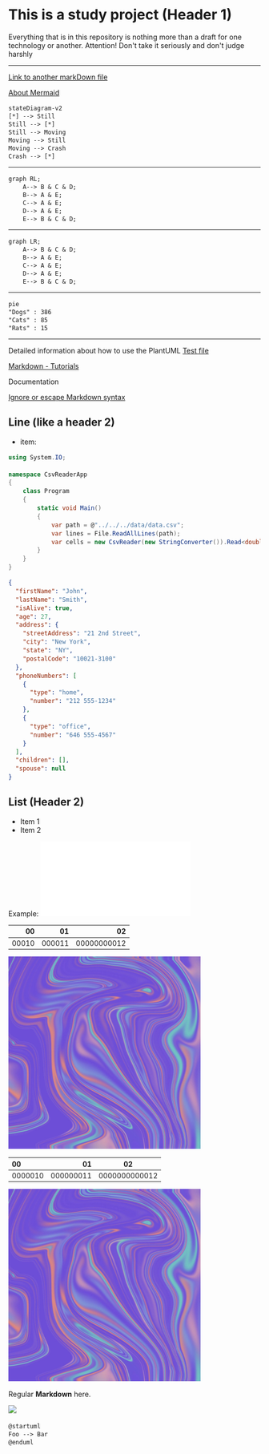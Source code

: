 # This is a study project (Header 1)
Everything that is in this repository is nothing more than a draft for one technology or another.
Attention! Don't take it seriously and don't judge harshly

***

[Link to another markDown file](markDownContent/test.markdown "Hover over")

[About Mermaid](https://mermaid-js.github.io/mermaid/#/?id=about-mermaid)

```mermaid
stateDiagram-v2
[*] --> Still
Still --> [*]
Still --> Moving
Moving --> Still
Moving --> Crash
Crash --> [*]
```

***

```mermaid
graph RL;
    A--> B & C & D;
    B--> A & E;
    C--> A & E;
    D--> A & E;
    E--> B & C & D;
```

***

```mermaid
graph LR;
    A--> B & C & D;
    B--> A & E;
    C--> A & E;
    D--> A & E;
    E--> B & C & D;
```

***

```mermaid
pie
"Dogs" : 386
"Cats" : 85
"Rats" : 15
```

***
Detailed information about how to use the PlantUML [Test file](markDownContent/test.md)

[Markdown - Tutorials](https://www.w3schools.io/file/markdown-introduction/ "Markdown - Tutorials")

Documentation

[Ignore or escape Markdown syntax](https://docs.microsoft.com/en-us/azure/devops/project/wiki/markdown-guidance?view=azure-devops#ignore-or-escape-markdown-syntax-to-enter-specific-or-literal-characters)

Line (like a header 2)
---
* item:

```cs
using System.IO;

namespace CsvReaderApp
{
    class Program
    {
        static void Main()
        {
            var path = @"../../../data/data.csv";
            var lines = File.ReadAllLines(path);
            var cells = new CsvReader(new StringConverter()).Read<double>(lines);
        }
    }
}
```

```json
{
  "firstName": "John",
  "lastName": "Smith",
  "isAlive": true,
  "age": 27,
  "address": {
    "streetAddress": "21 2nd Street",
    "city": "New York",
    "state": "NY",
    "postalCode": "10021-3100"
  },
  "phoneNumbers": [
    {
      "type": "home",
      "number": "212 555-1234"
    },
    {
      "type": "office",
      "number": "646 555-4567"
    }
  ],
  "children": [],
  "spouse": null
}
```


## List (Header 2)
* Item 1
* Item 2

Example:
![hey](readmeMdImg/test.img)

|00|01|02|
|-:|-:|-:|
|00010|000011|00000000012|

<p>
  <img src="readmeMdImg/test.img" width=384 height=384/>
</p>

|00|01|02|
|:-|-:|:-:|
|0000010|000000011|0000000000012|

<p>
  <img src="markDownContent/img/test.img" width=384 height=384/>
</p> 


Regular **Markdown** here.

<!--
@startuml firstDiagram

Alice -> Bob: Hello
Bob -> Alice: Hi!
	
@enduml
-->

![](firstDiagram.svg)

    @startuml
    Foo --> Bar
    @enduml
<div hidden>
```
@startuml secontDiagram
    Foo --> Bar
@enduml
```
</div>